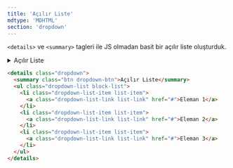 ```yaml
---
title: 'Açılır Liste'
mdtype: 'MDHTML'
section: 'dropdown'
---
```


`<details>` ve `<summary>` tagleri ile JS olmadan basit bir açılır liste oluşturduk.

<div class="gra-s-wrapper">
  <details class="dropdown">
    <summary class="btn dropdown-btn">Açılır Liste</summary>
    <ul class="dropdown-list block-list">
      <li class="dropdown-list-item list-item">
        <a class="dropdown-list-link list-link" href="#">Eleman 1</a>
      </li>
      <li class="dropdown-list-item list-item">
        <a class="dropdown-list-link list-link" href="#">Eleman 2</a>
      </li>
      <li class="dropdown-list-item list-item">
        <a class="dropdown-list-link list-link" href="#">Eleman 3</a>
      </li>
    </ul>
  </details>
</div>

```html
<details class="dropdown">
  <summary class="btn dropdown-btn">Açılır Liste</summary>
  <ul class="dropdown-list block-list">
    <li class="dropdown-list-item list-item">
      <a class="dropdown-list-link list-link" href="#">Eleman 1</a>
    </li>
    <li class="dropdown-list-item list-item">
      <a class="dropdown-list-link list-link" href="#">Eleman 2</a>
    </li>
    <li class="dropdown-list-item list-item">
      <a class="dropdown-list-link list-link" href="#">Eleman 3</a>
    </li>
  </ul>
</details>
```

